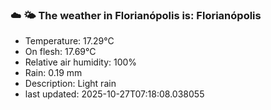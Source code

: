 ### ☁️ 🌤️  The weather in Florianópolis is: Florianópolis

- Temperature: 17.29°C
- On flesh: 17.69°C
- Relative air humidity: 100%
- Rain: 0.19 mm
- Description: Light rain
- last updated: 2025-10-27T07:18:08.038055
